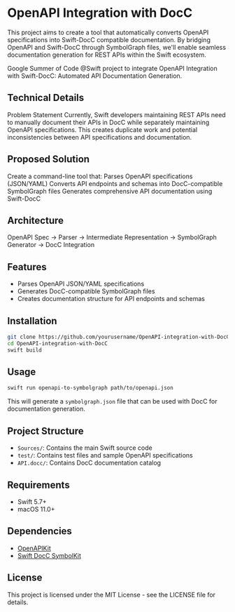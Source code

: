 # OpenAPI Integration with DocC

This project aims to create a tool that automatically converts OpenAPI specifications into Swift-DocC compatible documentation. By bridging OpenAPI and Swift-DocC through SymbolGraph files, we'll enable seamless documentation generation for REST APIs within the Swift ecosystem.

Google Summer of Code @Swift project to integrate OpenAPI Integration with Swift-DocC: Automated API Documentation Generation.

## Technical Details
Problem Statement
Currently, Swift developers maintaining REST APIs need to manually document their APIs in DocC while separately maintaining OpenAPI specifications. This creates duplicate work and potential inconsistencies between API specifications and documentation.

## Proposed Solution
Create a command-line tool that:
Parses OpenAPI specifications (JSON/YAML)
Converts API endpoints and schemas into DocC-compatible SymbolGraph files
Generates comprehensive API documentation using Swift-DocC

## Architecture
OpenAPI Spec → Parser → Intermediate Representation → SymbolGraph Generator → DocC Integration

## Features

- Parses OpenAPI JSON/YAML specifications
- Generates DocC-compatible SymbolGraph files
- Creates documentation structure for API endpoints and schemas

## Installation

```bash
git clone https://github.com/yourusername/OpenAPI-integration-with-DocC.git
cd OpenAPI-integration-with-DocC
swift build
```

## Usage

```bash
swift run openapi-to-symbolgraph path/to/openapi.json
```

This will generate a `symbolgraph.json` file that can be used with DocC for documentation generation.

## Project Structure

- `Sources/`: Contains the main Swift source code
- `test/`: Contains test files and sample OpenAPI specifications
- `API.docc/`: Contains DocC documentation catalog

## Requirements

- Swift 5.7+
- macOS 11.0+

## Dependencies

- [OpenAPIKit](https://github.com/mattpolzin/OpenAPIKit.git)
- [Swift DocC SymbolKit](https://github.com/swiftlang/swift-docc-symbolkit.git)

## License

This project is licensed under the MIT License - see the LICENSE file for details.

